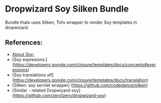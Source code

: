 Dropwizard Soy Silken Bundle
============================
Bundle thats uses Silken, Tofu wrapper to render Soy templates in dropwizard.

References:
-----------
* [About Soy:](https://developers.google.com/closure/templates/)
* [Soy expresions:] (https://developers.google.com/closure/templates/docs/concepts#expressions)
* [Soy translations xlf] (https://developers.google.com/closure/templates/docs/translation)
* [Silken: soy servlet wrapper] (https://github.com/codedance/silken)
* [Similar - related Dropwizard-soy] (https://github.com/zero1zero/dropwizard-soy)


